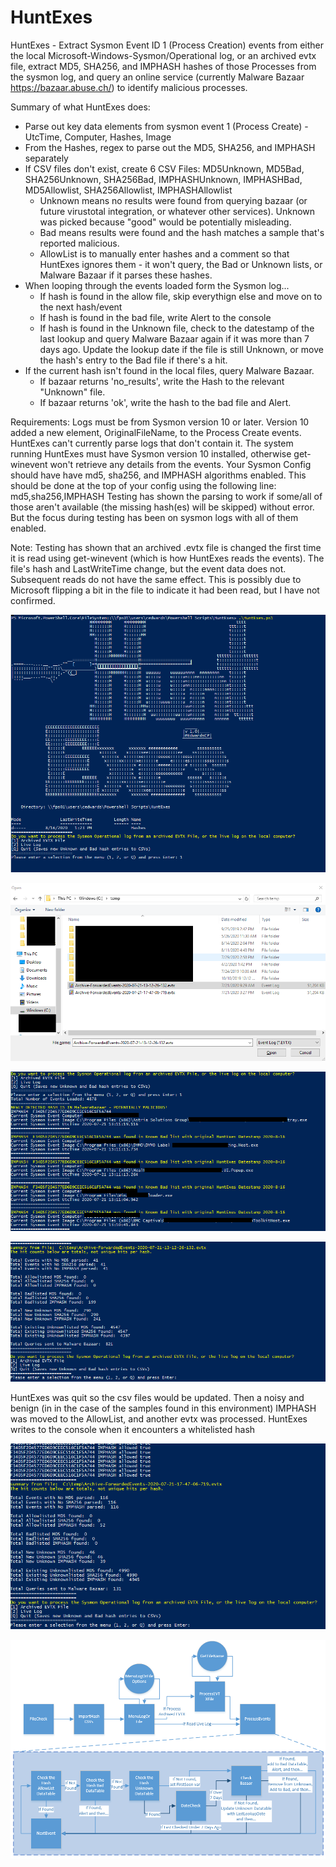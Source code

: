 # HuntExes

HuntExes - Extract Sysmon Event ID 1 (Process Creation) events from either the local Microsoft-Windows-Sysmon/Operational log, or an archived evtx file, extract MD5, SHA256, and IMPHASH hashes of those Processes from the sysmon log, and query an online service (currently Malware Bazaar https://bazaar.abuse.ch/) to identify malicious processes.

Summary of what HuntExes does:
 - Parse out key data elements from sysmon event 1 (Process Create) - UtcTime, Computer, Hashes, Image
 - From the Hashes, regex to parse out the MD5, SHA256, and IMPHASH separately
 - If CSV files don't exist, create 6 CSV Files: MD5Unknown, MD5Bad, SHA256Unknown, SHA256Bad, IMPHASHUnknown, IMPHASHBad, MD5Allowlist, SHA256Allowlist, IMPHASHAllowlist
 	- Unknown means no results were found from querying bazaar (or future virustotal integration, or whatever other services).  Unknown was picked because "good" would be potentially misleading.
	- Bad means results were found and the hash matches a sample that's reported malicious.
    - AllowList is to manually enter hashes and a comment so that HuntExes ignores them - it won't query, the Bad or Unknown lists, or Malware Bazaar if it parses these hashes.
 - When looping through the events loaded form the Sysmon log...
    - If hash is found in the allow file, skip everythign else and move on to the next hash/event
	- If hash is found in the bad file, write Alert to the console
	- If hash is found in the Unknown file, check to the datestamp of the last lookup and query Malware Bazaar again if it was more than 7 days ago.  Update the lookup date if the file is still Unknown, or move the hash's entry to the Bad file if there's a hit.
 - If the current hash isn't found in the local files, query Malware Bazaar.
	- If bazaar returns 'no_results', write the Hash to the relevant "Unknown" file.
	- If bazaar returns 'ok', write the hash to the bad file and Alert.
  
Requirements:
Logs must be from Sysmon version 10 or later.  Version 10 added a new element, OriginalFileName, to the Process Create events.  HuntExes can't currently parse logs that don't contain it.
The system running HuntExes must have Sysmon version 10 installed, otherwise get-winevent won't retrieve any details from the events.
Your Sysmon Config should have have md5, sha256, and IMPHASH algorithms enabled.  This should be done at the top of your config using the following line:
<HashAlgorithms>md5,sha256,IMPHASH</HashAlgorithms> 
Testing has shown the parsing to work if some/all of those aren't available (the missing hash(es) will be skipped) without error.  But the focus during testing has been on sysmon logs with all of them enabled.

Note:
Testing has shown that an archived .evtx file is changed the first time it is read using get-winevent (which is how HuntExes reads the events).  The file's hash and LastWriteTime change, but the event data does not.  Subsequent reads do not have the same effect.  This is possibly due to Microsoft flipping a bit in the file to indicate it had been read, but I have not confirmed.

![Example1](/Example1.png)

![Example2](/Example2.png)

![Example3](/Example3.png)

![Example4](/Example4.png)

HuntExes was quit so the csv files would be updated.  Then a noisy and benign (in in the case of the samples found in this environment) IMPHASH was moved to the AllowList, and another evtx was processed.  HuntExes writes to the console when it encounters a whitelisted hash

![Example5](/Example5.png)

![HuntExesFlow](/HuntExesFlow.png)
